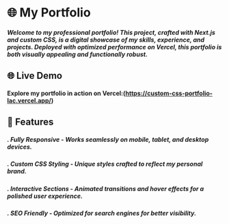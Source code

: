 # 🌐 My Portfolio
##### Welcome to my professional portfolio! This project, crafted with Next.js and custom CSS, is a digital showcase of my skills, experience, and projects. Deployed with optimized performance on Vercel, this portfolio is both visually appealing and functionally robust.

## 🌐 Live Demo
#### Explore my portfolio in action on Vercel:(https://custom-css-portfolio-lac.vercel.app/)

## 📌 Features
##### . Fully Responsive - Works seamlessly on mobile, tablet, and desktop devices.
##### . Custom CSS Styling - Unique styles crafted to reflect my personal brand.
##### . Interactive Sections - Animated transitions and hover effects for a polished user experience.
##### . SEO Friendly - Optimized for search engines for better visibility.





